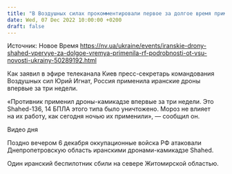```yaml
---
title: "В Воздушных силах прокомментировали первое за долгое время применение РФ иранских дронов Shahed"
date: Wed, 07 Dec 2022 10:00:00 +0200
draft: false
---
```

Источник: Новое Время https://nv.ua/ukraine/events/iranskie-drony-shahed-vpervye-za-dolgoe-vremya-primenila-rf-podrobnosti-ot-vsu-novosti-ukrainy-50289192.html


 Как заявил в эфире телеканала Киев пресс-секретарь командования Воздушных сил Юрий Игнат, Россия применила иранские дроны впервые за три недели.

«Противник применил дроны-камикадзе впервые за три недели. Это Shahed-136, 14 БПЛА этого типа было уничтожено. Мороз не влияет на их работу, как сегодня ночью их применили», — сообщил он.

 Видео дня   

Поздно вечером 6 декабря оккупационные войска РФ атаковали Днепропетровскую область иранскими дронами-камикадзе Shahed.

Один иранский беспилотник сбили на севере Житомирской областью.
